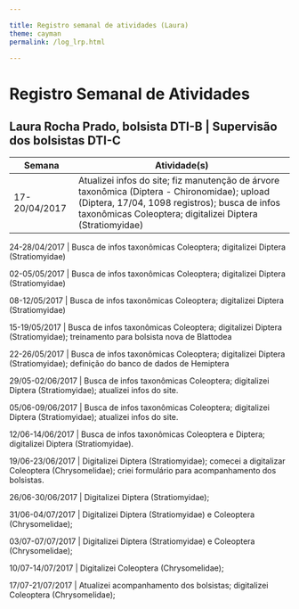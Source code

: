 ```yaml
---

title: Registro semanal de atividades (Laura)
theme: cayman
permalink: /log_lrp.html

---
```


# Registro Semanal de Atividades
## Laura Rocha Prado, bolsista DTI-B | Supervisão dos bolsistas DTI-C

Semana | Atividade(s)
------------ | -------------
17-20/04/2017 | Atualizei infos do site; fiz manutenção de árvore taxonômica (Diptera - Chironomidae); upload (Diptera, 17/04, 1098 registros); busca de infos taxonômicas Coleoptera; digitalizei Diptera (Stratiomyidae)

24-28/04/2017 | Busca de infos taxonômicas Coleoptera; digitalizei Diptera (Stratiomyidae)

02-05/05/2017 | Busca de infos taxonômicas Coleoptera; digitalizei Diptera (Stratiomyidae)

08-12/05/2017 | Busca de infos taxonômicas Coleoptera; digitalizei Diptera (Stratiomyidae)

15-19/05/2017 | Busca de infos taxonômicas Coleoptera; digitalizei Diptera (Stratiomyidae); treinamento para bolsista nova de Blattodea

22-26/05/2017 | Busca de infos taxonômicas Coleoptera; digitalizei Diptera (Stratiomyidae); definição do banco de dados de Hemiptera

29/05-02/06/2017 | Busca de infos taxonômicas Coleoptera; digitalizei Diptera (Stratiomyidae); atualizei infos do site.

05/06-09/06/2017 | Busca de infos taxonômicas Coleoptera; digitalizei Diptera (Stratiomyidae); atualizei infos do site.

12/06-14/06/2017 | Busca de infos taxonômicas Coleoptera e Diptera; digitalizei Diptera (Stratiomyidae).

19/06-23/06/2017 | Digitalizei Diptera (Stratiomyidae); comecei a digitalizar Coleoptera (Chrysomelidae); criei formulário para acompanhamento dos bolsistas.

26/06-30/06/2017 | Digitalizei Diptera (Stratiomyidae);

31/06-04/07/2017 | Digitalizei Diptera (Stratiomyidae) e Coleoptera (Chrysomelidae);

03/07-07/07/2017 | Digitalizei Diptera (Stratiomyidae) e Coleoptera (Chrysomelidae);

10/07-14/07/2017 | Digitalizei Coleoptera (Chrysomelidae);

17/07-21/07/2017 | Atualizei acompanhamento dos bolsistas; digitalizei Coleoptera (Chrysomelidae);

